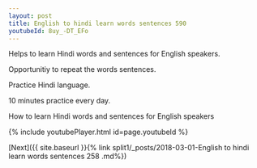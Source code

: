 ```yaml
---
layout: post
title: English to hindi learn words sentences 590 
youtubeId: 8uy_-DT_EFo
---
```

 
 
Helps to learn Hindi words and sentences for English speakers.

Opportunitiy to repeat the words sentences. 

Practice Hindi language. 
 
10 minutes practice every day. 
 
How to learn Hindi words and sentences for English speakers 
 
{% include youtubePlayer.html id=page.youtubeId %}
 
 
[Next]({{ site.baseurl }}{% link  split1/_posts/2018-03-01-English to hindi learn words sentences 258 .md%})
 
